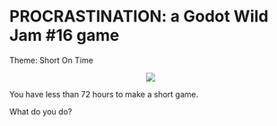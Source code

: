 # PROCRASTINATION: a Godot Wild Jam #16 game

Theme: Short On Time

<p align="center">
<img src="../master/theme.png">
</p>

You have less than 72 hours to make a short game.

What do you do?
